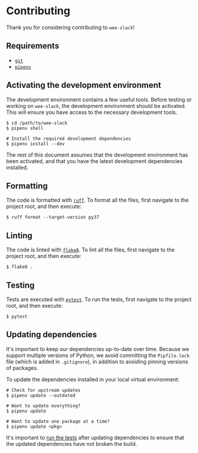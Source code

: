 # Contributing

Thank you for considering contributing to `wee-slack`!

## Requirements

* [`git`](https://git-scm.com)
* [`pipenv`](https://github.com/pypa/pipenv)

## Activating the development environment

The development environment contains a few useful tools. Before testing or
working on `wee-slack`, the development environment should be activated. This
will ensure you have access to the necessary development tools.

```
$ cd /path/to/wee-slack
$ pipenv shell

# Install the required development dependencies
$ pipenv install --dev
```

The rest of this document assumes that the development environment has been
activated, and that you have the latest development dependencies installed.

## Formatting

The code is formatted with [`ruff`](https://docs.astral.sh/ruff/). To format
all the files, first navigate to the project root, and then execute:

```
$ ruff format --target-version py37
```

## Linting

The code is linted with [`flake8`](https://flake8.pycqa.org/). To lint all the
files, first navigate to the project root, and then execute:

```
$ flake8 .
```

## Testing

Tests are executed with [`pytest`](https://pytest.org/). To run the tests,
first navigate to the project root, and then execute:

```
$ pytest
```

## Updating dependencies

It's important to keep our dependencies up-to-date over time. Because we support
multiple versions of Python, we avoid committing the `Pipfile.lock` file (which
is added in `.gitignore`), in addition to avoiding pinning versions of packages.

To update the dependencies installed in your local virtual environment:

```
# Check for upstream updates
$ pipenv update --outdated

# Want to update everything?
$ pipenv update

# Want to update one package at a time?
$ pipenv update <pkg>
```

It's important to [run the tests](#testing) after updating dependencies to
ensure that the updated dependencies have not broken the build.
